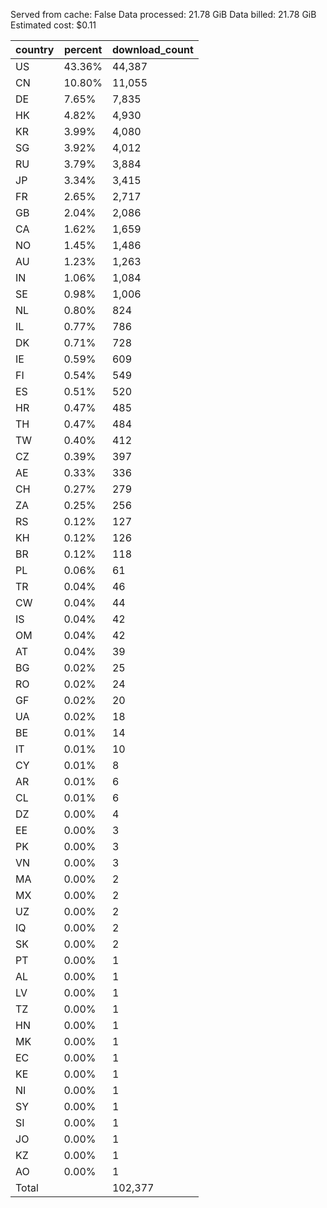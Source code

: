 Served from cache: False
Data processed: 21.78 GiB
Data billed: 21.78 GiB
Estimated cost: $0.11

| country | percent | download_count |
| ------- | ------- | -------------- |
| US      |  43.36% |         44,387 |
| CN      |  10.80% |         11,055 |
| DE      |   7.65% |          7,835 |
| HK      |   4.82% |          4,930 |
| KR      |   3.99% |          4,080 |
| SG      |   3.92% |          4,012 |
| RU      |   3.79% |          3,884 |
| JP      |   3.34% |          3,415 |
| FR      |   2.65% |          2,717 |
| GB      |   2.04% |          2,086 |
| CA      |   1.62% |          1,659 |
| NO      |   1.45% |          1,486 |
| AU      |   1.23% |          1,263 |
| IN      |   1.06% |          1,084 |
| SE      |   0.98% |          1,006 |
| NL      |   0.80% |            824 |
| IL      |   0.77% |            786 |
| DK      |   0.71% |            728 |
| IE      |   0.59% |            609 |
| FI      |   0.54% |            549 |
| ES      |   0.51% |            520 |
| HR      |   0.47% |            485 |
| TH      |   0.47% |            484 |
| TW      |   0.40% |            412 |
| CZ      |   0.39% |            397 |
| AE      |   0.33% |            336 |
| CH      |   0.27% |            279 |
| ZA      |   0.25% |            256 |
| RS      |   0.12% |            127 |
| KH      |   0.12% |            126 |
| BR      |   0.12% |            118 |
| PL      |   0.06% |             61 |
| TR      |   0.04% |             46 |
| CW      |   0.04% |             44 |
| IS      |   0.04% |             42 |
| OM      |   0.04% |             42 |
| AT      |   0.04% |             39 |
| BG      |   0.02% |             25 |
| RO      |   0.02% |             24 |
| GF      |   0.02% |             20 |
| UA      |   0.02% |             18 |
| BE      |   0.01% |             14 |
| IT      |   0.01% |             10 |
| CY      |   0.01% |              8 |
| AR      |   0.01% |              6 |
| CL      |   0.01% |              6 |
| DZ      |   0.00% |              4 |
| EE      |   0.00% |              3 |
| PK      |   0.00% |              3 |
| VN      |   0.00% |              3 |
| MA      |   0.00% |              2 |
| MX      |   0.00% |              2 |
| UZ      |   0.00% |              2 |
| IQ      |   0.00% |              2 |
| SK      |   0.00% |              2 |
| PT      |   0.00% |              1 |
| AL      |   0.00% |              1 |
| LV      |   0.00% |              1 |
| TZ      |   0.00% |              1 |
| HN      |   0.00% |              1 |
| MK      |   0.00% |              1 |
| EC      |   0.00% |              1 |
| KE      |   0.00% |              1 |
| NI      |   0.00% |              1 |
| SY      |   0.00% |              1 |
| SI      |   0.00% |              1 |
| JO      |   0.00% |              1 |
| KZ      |   0.00% |              1 |
| AO      |   0.00% |              1 |
| Total   |         |        102,377 |

